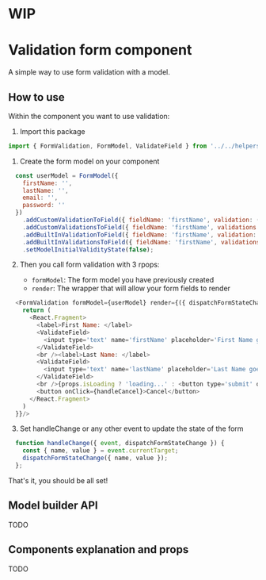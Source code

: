 # WIP

# Validation form component

A simple way to use form validation with a model.

## How to use

Within the component you want to use validation:

1. Import this package

```javascript
import { FormValidation, FormModel, ValidateField } from '../../helpers/form-validation/'
```

1. Create the form model on your component

```javascript
  const userModel = FormModel({
    firstName: '',
    lastName: '',
    email: '',
    password: ''
  })
    .addCustomValidationToField({ fieldName: 'firstName', validation: (value) => value === '' ? 'First validation' : ''  })
    .addCustomValidationsToField({ fieldName: 'firstName', validations: [(value) => value === '' ? 'Second validation' : '', (value) => value === '' ? 'Third validation' : ''] })
    .addBuiltInValidationToField({ fieldName: 'firstName', validation: { name: 'required', message: 'A simple custom message' }})
    .addBuiltInValidationsToField({ fieldName: 'firstName', validations: [{ name: 'required', message: 'A simple custom message' }, { name: 'required', message: 'A simple custom message' }]})
    .setModelInitialValidityState(false);
```

2. Then you call form validation with 3 rpops:

   * `formModel`: The form model you have previously created
   * `render`: The wrapper that will allow your form fields to render

  ```javascript
    <FormValidation formModel={userModel} render={({ dispatchFormStateChange, formState }) => {
      return (
        <React.Fragment>
          <label>First Name: </label>
          <ValidateField>
            <input type='text' name='firstName' placeholder='First Name goes here' onChange={(event) => handleChange({ event, dispatchFormStateChange })}></input>
          </ValidateField>
          <br /><label>Last Name: </label>
          <ValidateField>
            <input type='text' name='lastName' placeholder='Last Name goes here' onChange={(event) => handleChange({ event, dispatchFormStateChange })}></input>
          </ValidateField>
          <br />{props.isLoading ? 'loading...' : <button type='submit' onClick={handleSubmit}>Submit</button>}
          <button onClick={handleCancel}>Cancel</button>
        </React.Fragment>
      )
    }}/>
  ```

3. Set handleChange or any other event to update the state of the form

```javascript
  function handleChange({ event, dispatchFormStateChange }) {
    const { name, value } = event.currentTarget;
    dispatchFormStateChange({ name, value });
  };
```

That's it, you should be all set!

## Model builder API

TODO

## Components explanation and props

TODO